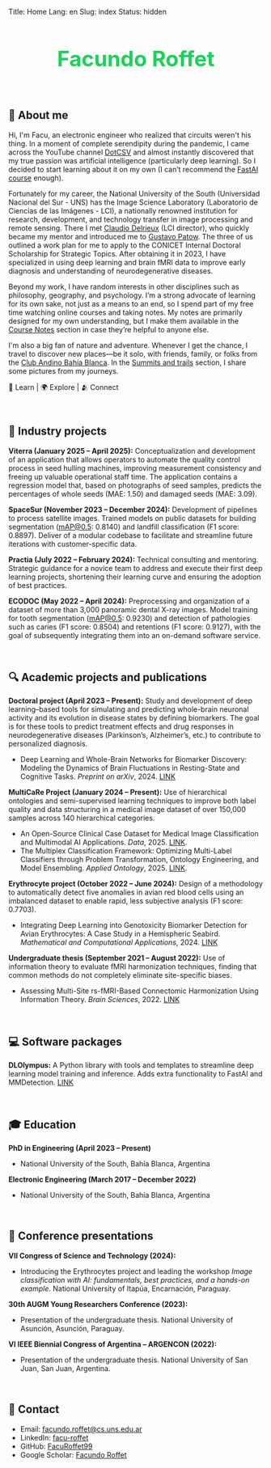 Title: Home
Lang: en
Slug: index
Status: hidden

<h1 style="text-align: center; font-size: 3em; color: rgba(12, 205, 76, 0.927);">Facundo Roffet</h1>

<br>

<!---------------------------------------------------------------------------->

## 🔱 About me

Hi, I'm Facu, an electronic engineer who realized that circuits weren't his thing. In a moment of complete serendipity during the pandemic, I came across the YouTube channel [DotCSV](https://www.youtube.com/@DotCSV) and almost instantly discovered that my true passion was artificial intelligence (particularly deep learning). So I decided to start learning about it on my own (I can’t recommend the [FastAI course](https://course.fast.ai/) enough).

Fortunately for my career, the National University of the South (Universidad Nacional del Sur - UNS) has the Image Science Laboratory (Laboratorio de Ciencias de las Imágenes - LCI), a nationally renowned institution for research, development, and technology transfer in image processing and remote sensing. There I met [Claudio Delrieux](https://scholar.google.com/citations?user=AdhE2GoAAAAJ&hl=es&oi=ao) (LCI director), who quickly became my mentor and introduced me to [Gustavo Patow](https://scholar.google.com/citations?user=w2kGazcAAAAJ&hl=es&oi=ao). The three of us outlined a work plan for me to apply to the CONICET Internal Doctoral Scholarship for Strategic Topics. After obtaining it in 2023, I have specialized in using deep learning and brain fMRI data to improve early diagnosis and understanding of neurodegenerative diseases.

Beyond my work, I have random interests in other disciplines such as philosophy, geography, and psychology. I’m a strong advocate of learning for its own sake, not just as a means to an end, so I spend part of my free time watching online courses and taking notes. My notes are primarily designed for my own understanding, but I make them available in the [Course Notes](/en/notes/) section in case they’re helpful to anyone else.

I'm also a big fan of nature and adventure. Whenever I get the chance, I travel to discover new places—be it solo, with friends, family, or folks from the [Club Andino Bahía Blanca](https://www.instagram.com/clubandinobahiablanca/). In the [Summits and trails](/en/summits_and_trails.html) section, I share some pictures from my journeys.

📖 Learn | 🌍 Explore | 🫂 Connect

<br>

<!---------------------------------------------------------------------------->

## 🏢 Industry projects

**Viterra (January 2025 – April 2025):**
Conceptualization and development of an application that allows operators to automate the quality control process in seed hulling machines, improving measurement consistency and freeing up valuable operational staff time. The application contains a regression model that, based on photographs of seed samples, predicts the percentages of whole seeds (MAE: 1.50) and damaged seeds (MAE: 3.09).

**SpaceSur (November 2023 – December 2024):**
Development of pipelines to process satellite images. Trained models on public datasets for building segmentation (mAP@0.5: 0.8140) and landfill classification (F1 score: 0.8897). Deliver of a modular codebase to facilitate and streamline future iterations with customer-specific data.

**Practia (July 2022 – February 2024):**
Technical consulting and mentoring. Strategic guidance for a novice team to address and execute their first deep learning projects, shortening their learning curve and ensuring the adoption of best practices.

**ECODOC (May 2022 – April 2024):**
Preprocessing and organization of a dataset of more than 3,000 panoramic dental X-ray images. Model training for tooth segmentation (mAP@0.5: 0.9230) and detection of pathologies such as caries (F1 score: 0.8504) and retentions (F1 score: 0.9127), with the goal of subsequently integrating them into an on-demand software service.

<br>

<!---------------------------------------------------------------------------->

## 🔍 Academic projects and publications

**Doctoral project (April 2023 – Present):**
Study and development of deep learning–based tools for simulating and predicting whole-brain neuronal activity and its evolution in disease states by defining biomarkers. The goal is for these tools to predict treatment effects and drug responses in neurodegenerative diseases (Parkinson’s, Alzheimer’s, etc.) to contribute to personalized diagnosis.

* Deep Learning and Whole-Brain Networks for Biomarker Discovery: Modeling the Dynamics of Brain Fluctuations in Resting-State and Cognitive Tasks. *Preprint on arXiv*, 2024. [LINK](https://arxiv.org/abs/2412.19329)

**MultiCaRe Project (January 2024 – Present):**
Use of hierarchical ontologies and semi-supervised learning techniques to improve both label quality and data structuring in a medical image dataset of over 150,000 samples across 140 hierarchical categories.

* An Open-Source Clinical Case Dataset for Medical Image Classification and Multimodal AI Applications. *Data*, 2025. [LINK](https://www.mdpi.com/2306-5729/10/8/123).
* The Multiplex Classification Framework: Optimizing Multi-Label Classifiers through Problem Transformation, Ontology Engineering, and Model Ensembling. *Applied Ontology*, 2025. [LINK](https://journals.sagepub.com/doi/10.1177/15705838251340362).

**Erythrocyte project (October 2022 – June 2024):**
Design of a methodology to automatically detect five anomalies in avian red blood cells using an imbalanced dataset to enable rapid, less subjective analysis (F1 score: 0.7703).

* Integrating Deep Learning into Genotoxicity Biomarker Detection for Avian Erythrocytes: A Case Study in a Hemispheric Seabird. *Mathematical and Computational Applications*, 2024. [LINK](https://www.mdpi.com/2297-8747/29/3/41)

**Undergraduate thesis (September 2021 – August 2022):**
Use of information theory to evaluate fMRI harmonization techniques, finding that common methods do not completely eliminate site-specific biases.

* Assessing Multi-Site rs-fMRI-Based Connectomic Harmonization Using Information Theory. *Brain Sciences*, 2022. [LINK](https://www.mdpi.com/2076-3425/12/9/1219)

<br>

<!---------------------------------------------------------------------------->

## 💻 Software packages

**DLOlympus:**
A Python library with tools and templates to streamline deep learning model training and inference. Adds extra functionality to FastAI and MMDetection. [LINK](https://github.com/FacuRoffet99/DLOlympus)

<br>

<!---------------------------------------------------------------------------->

## 🎓 Education

**PhD in Engineering (April 2023 – Present)**

* National University of the South, Bahía Blanca, Argentina

**Electronic Engineering (March 2017 – December 2022)**

* National University of the South, Bahía Blanca, Argentina

<br>

<!---------------------------------------------------------------------------->

## 🎤 Conference presentations

**VII Congress of Science and Technology (2024):**

* Introducing the Erythrocytes project and leading the workshop *Image classification with AI: fundamentals, best practices, and a hands-on example*. National University of Itapúa, Encarnación, Paraguay.

**30th AUGM Young Researchers Conference (2023):**

* Presentation of the undergraduate thesis. National University of Asunción, Asunción, Paraguay.

**VI IEEE Biennial Congress of Argentina – ARGENCON (2022):**

* Presentation of the undergraduate thesis. National University of San Juan, San Juan, Argentina.

<br>

<!---------------------------------------------------------------------------->

## 📩 Contact

* Email: [facundo.roffet@cs.uns.edu.ar](mailto:facundo.roffet@cs.uns.edu.ar)
* LinkedIn: [facu-roffet](https://www.linkedin.com/in/facu-roffet/)
* GitHub: [FacuRoffet99](https://github.com/FacuRoffet99)
* Google Scholar: [Facundo Roffet](https://scholar.google.com/citations?user=miBMD38AAAAJ&hl)
